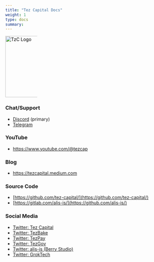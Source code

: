 ```yaml
---
title: "Tez Capital Docs"
weight: 1
type: docs
summary:
---
```


<style>
	.grid {
		display: grid;
		grid-template-columns: repeat(4, auto);
		grid-column-gap: 4px
	}

	.grid a {
		color: black;
		text-align: left;
	}

	.grid img {
		max-width: 100px;
		min-width: 40px;
		width: 20vw
	}
	.grid .link {
		transition: 0.2s
	}

	.grid .link:hover {
		transform: scale(1.1)
	}
</style>

<div class="grid" align="center">
  <a href="https://tez.capital" target="_blank">
	<div class="link" style="display: inline-block">
		<img src="/tzc.png" alt="TzC Logo"/>
	</div>
  </a>
</div>

### Chat/Support
* [Discord](https://dsc.gg/tzc) (primary)
* [Telegram](https://t.me/tezcapital)
### YouTube
* https://www.youtube.com/@tezcap
### Blog
* https://tezcapital.medium.com
### Source Code
* [https://github.com/tez-capital/](https://github.com/tez-capital/)
* [https://gitlab.com/alis-is/](https://github.com/alis-is/)
### Social Media
* [Twitter: Tez Capital](https://twitter.com/tezcapital)
* [Twitter: TezBake](https://twitter.com/YourBakeBuddy)
* [Twitter: TezPay](https://twitter.com/YourPayBuddy)
* [Twitter: TezGov](https://twitter.com/YourGovBuddy)
* [Twitter: alis-is (Berry Studio)](https://twitter.com/alisis_official)
* [Twitter: GrokTech](https://twitter.com/GrokYourTech)